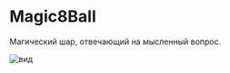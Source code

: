 # Magic8Ball

Магический шар, отвечающий на мысленный вопрос.

<img alt="вид" src="https://pp.userapi.com/c849528/v849528793/c6969/e_3p7m7V08w.jpg"/>
